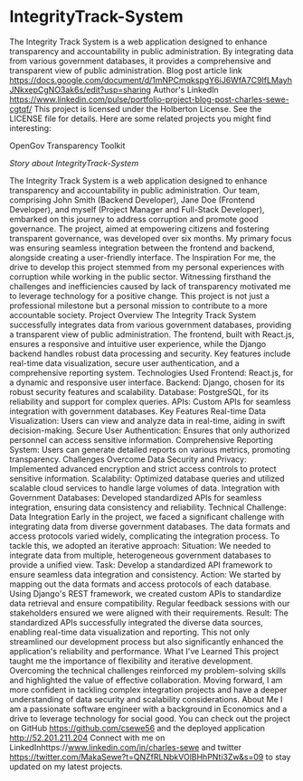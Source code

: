 # IntegrityTrack-System
 The Integrity Track System is a web application designed to enhance transparency and accountability in public administration. By integrating data from various government databases, it provides a comprehensive and transparent view of public administration.
 Blog post article link https://docs.google.com/document/d/1mNPCmqkspgY6iJ6WfA7C9IfLMayhJNkxepCgNO3ak6s/edit?usp=sharing
 Author's LinkedIn https://www.linkedin.com/pulse/portfolio-project-blog-post-charles-sewe-cgtqf/
 This project is licensed under the Holberton License. See the LICENSE file for details.
 Here are some related projects you might find interesting:

OpenGov
Transparency Toolkit






*Story about IntegrityTrack-System*


The Integrity Track System is a web application designed to enhance transparency and accountability in public administration. Our team, comprising John Smith (Backend Developer), Jane Doe (Frontend Developer), and myself (Project Manager and Full-Stack Developer), embarked on this journey to address corruption and promote good governance. The project, aimed at empowering citizens and fostering transparent governance, was developed over six months. My primary focus was ensuring seamless integration between the frontend and backend, alongside creating a user-friendly interface.
The Inspiration
For me, the drive to develop this project stemmed from my personal experiences with corruption while working in the public sector. Witnessing firsthand the challenges and inefficiencies caused by lack of transparency motivated me to leverage technology for a positive change. This project is not just a professional milestone but a personal mission to contribute to a more accountable society.
Project Overview
The Integrity Track System successfully integrates data from various government databases, providing a transparent view of public administration. The frontend, built with React.js, ensures a responsive and intuitive user experience, while the Django backend handles robust data processing and security. Key features include real-time data visualization, secure user authentication, and a comprehensive reporting system.
Technologies Used
Frontend: React.js, for a dynamic and responsive user interface.
Backend: Django, chosen for its robust security features and scalability.
Database: PostgreSQL, for its reliability and support for complex queries.
APIs: Custom APIs for seamless integration with government databases.
Key Features
Real-time Data Visualization: Users can view and analyze data in real-time, aiding in swift decision-making.
Secure User Authentication: Ensures that only authorized personnel can access sensitive information.
Comprehensive Reporting System: Users can generate detailed reports on various metrics, promoting transparency.
Challenges Overcome
Data Security and Privacy: Implemented advanced encryption and strict access controls to protect sensitive information.
Scalability: Optimized database queries and utilized scalable cloud services to handle large volumes of data.
Integration with Government Databases: Developed standardized APIs for seamless integration, ensuring data consistency and reliability.
Technical Challenge: Data Integration
Early in the project, we faced a significant challenge with integrating data from diverse government databases. The data formats and access protocols varied widely, complicating the integration process. To tackle this, we adopted an iterative approach:
Situation: We needed to integrate data from multiple, heterogeneous government databases to provide a unified view.
Task: Develop a standardized API framework to ensure seamless data integration and consistency.
Action: We started by mapping out the data formats and access protocols of each database. Using Django's REST framework, we created custom APIs to standardize data retrieval and ensure compatibility. Regular feedback sessions with our stakeholders ensured we were aligned with their requirements.
Result: The standardized APIs successfully integrated the diverse data sources, enabling real-time data visualization and reporting. This not only streamlined our development process but also significantly enhanced the application's reliability and performance.
What I've Learned
This project taught me the importance of flexibility and iterative development. Overcoming the technical challenges reinforced my problem-solving skills and highlighted the value of effective collaboration. Moving forward, I am more confident in tackling complex integration projects and have a deeper understanding of data security and scalability considerations.
About Me
I am a passionate software engineer with a background in Economics and a drive to leverage technology for social good. You can check out the project on GitHub https://github.com/csewe56 and the deployed application http://52.201.211.204 Connect with me on LinkedInhttps://www.linkedin.com/in/charles-sewe and twitter https://twitter.com/MakaSewe?t=QNZfRLNbkVOlBHhPNti3Zw&s=09 to stay updated on my latest projects.

